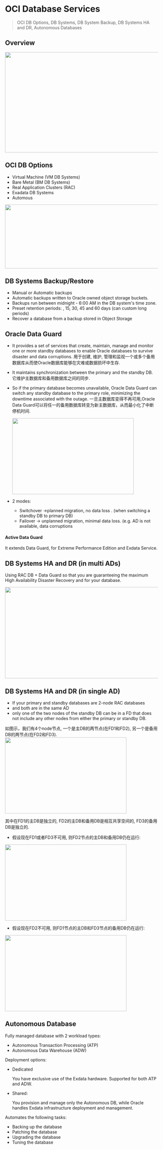 # OCI Database Services

> OCI DB Options, DB Systems, DB System Backup, DB Systems HA and DR, Autonomous Databases
## Overview

<img src="https://imgur.com/Rk4Drky.png" width="650" height="330">


## OCI DB Options

- Virtual Machine (VM DB Systems)
- Bare Metal (BM DB Systems)
- Real Application Clusters (RAC)
- Exadata DB Systems
- Automous

<img src="https://imgur.com/vdjmQoO.png" width="530" height="210">

## DB Systems Backup/Restore

- Manual or Automatic backups
- Automatic backups written to Oracle owned object storage buckets.
- Backups run between midnight - 6:00 AM in the DB system's time zone.
- Preset retention periods: , 15, 30, 45 and 60 days (can custom long periods)
- Recover a database from a backup stored in Object Storage

## Oracle Data Guard

- It provides a set of services that create, maintain, manage and monitor one or more standby databases to enable Oracle databases to survive disaster and data corruptions.
用于创建, 维护, 管理和监视一个或多个备用数据库从而使Oracle数据库能够在灾难或数据损坏中生存.

- It maintains synchronization between the primary and the standby DB.
它维护主数据库和备用数据库之间的同步.

- So if the primary database becomes unavailable, Oracle Data Guard can switch any standby database to the primary role, minimizing the downtime associated with the outage.
一旦主数据库变得不再可用,Oracle Data Guard可以将任一的备用数据库转变为新主数据库，从而最小化了中断停机时间.
 
  <img src="https://imgur.com/QVAtoqA.png" width="400" height="250">

- 2 modes:
	- Switchover ->planned migration, no data loss	. (when switching a standby DB to primary DB)
	- Failover -> unplanned migration, minimal data loss. (e.g. AD is not available, data corruptions 



#### Active Data Guard
It extends Data Guard, for Extreme Performance Edition and Exdata Service.

## DB Systems HA and DR (in multi ADs)

Using RAC DB + Data Guard so that you are guaranteeing the maximum High Availability Disaster Recovery  and for your database.

<img src="https://imgur.com/DkB0ell.png" width="700" height="300">

## DB Systems HA and DR (in single AD)
- If your primary and standby databases are 2-node RAC databases
- and both are in the same AD
- only one of the two nodes of the standby DB can be in a FD that does not include any other nodes from either the primary or standby DB.

如图示，我们有4个node节点, 一个是主DB的两节点(在FD1和FD2), 另一个是备用DB的两节点(在FD2和FD3). 
<img src="https://imgur.com/WD903Ps.png" width="400" height="250">

其中在FD1的主DB是独立的, FD2的主DB和备用DB是相互共享空间的, FD3的备用DB是独立的.

- 假设现在FD1或者FD3不可用, 则FD2节点的主DB和备用DB仍在运行:
<img src="https://imgur.com/hxqqk8g.png" width="400" height="250">

-  假设现在FD2不可用, 则FD1节点的主DB和FD3节点的备用DB仍在运行:
<img src="https://imgur.com/zUmMBmQ.png" width="400" height="250">

## Autonomous Database

Fully managed database with 2 workload types:
- Autonomous Transaction Processing (ATP)
- Autonomous Data Warehouse (ADW)

Deployment options:
- Dedicated

  You have exclusive use of the Exdata hardware. Supported for both ATP and ADW.

- Shared:

  You provision and manage only the Autonomous DB, while Oracle handles Exdata infrastructure deployment and management.

Automates the following tasks:
- Backing up the database
- Patching the database
- Upgrading the database
- Tuning the database









<!--stackedit_data:
eyJoaXN0b3J5IjpbMTc2NzE3NDI4NSw0NzUwNDE4OTEsLTE2ND
E1NTQ3OTMsMTA2MjI4NDU1MCwxMTU1MTkzMDM5LDE3Nzg1MzQ1
ODUsMTgwMTI3ODgzMF19
-->